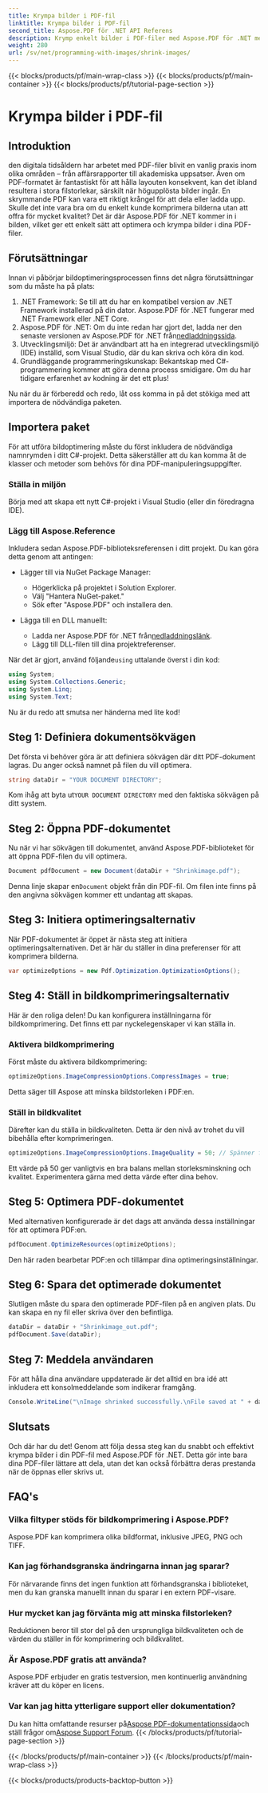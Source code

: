 ```yaml
---
title: Krympa bilder i PDF-fil
linktitle: Krympa bilder i PDF-fil
second_title: Aspose.PDF för .NET API Referens
description: Krymp enkelt bilder i PDF-filer med Aspose.PDF för .NET med denna steg-för-steg-guide, vilket säkerställer mindre filstorlekar samtidigt som kvaliteten bibehålls.
weight: 280
url: /sv/net/programming-with-images/shrink-images/
---
```


{{< blocks/products/pf/main-wrap-class >}}
{{< blocks/products/pf/main-container >}}
{{< blocks/products/pf/tutorial-page-section >}}

# Krympa bilder i PDF-fil

## Introduktion

den digitala tidsåldern har arbetet med PDF-filer blivit en vanlig praxis inom olika områden – från affärsrapporter till akademiska uppsatser. Även om PDF-formatet är fantastiskt för att hålla layouten konsekvent, kan det ibland resultera i stora filstorlekar, särskilt när högupplösta bilder ingår. En skrymmande PDF kan vara ett riktigt krångel för att dela eller ladda upp. Skulle det inte vara bra om du enkelt kunde komprimera bilderna utan att offra för mycket kvalitet? Det är där Aspose.PDF för .NET kommer in i bilden, vilket ger ett enkelt sätt att optimera och krympa bilder i dina PDF-filer. 

## Förutsättningar

Innan vi påbörjar bildoptimeringsprocessen finns det några förutsättningar som du måste ha på plats:

1. .NET Framework: Se till att du har en kompatibel version av .NET Framework installerad på din dator. Aspose.PDF för .NET fungerar med .NET Framework eller .NET Core.
2.  Aspose.PDF för .NET: Om du inte redan har gjort det, ladda ner den senaste versionen av Aspose.PDF för .NET från[nedladdningssida](https://releases.aspose.com/pdf/net/).
3. Utvecklingsmiljö: Det är användbart att ha en integrerad utvecklingsmiljö (IDE) inställd, som Visual Studio, där du kan skriva och köra din kod.
4. Grundläggande programmeringskunskap: Bekantskap med C#-programmering kommer att göra denna process smidigare. Om du har tidigare erfarenhet av kodning är det ett plus!

Nu när du är förberedd och redo, låt oss komma in på det stökiga med att importera de nödvändiga paketen.

## Importera paket

För att utföra bildoptimering måste du först inkludera de nödvändiga namnrymden i ditt C#-projekt. Detta säkerställer att du kan komma åt de klasser och metoder som behövs för dina PDF-manipuleringsuppgifter.

### Ställa in miljön

Börja med att skapa ett nytt C#-projekt i Visual Studio (eller din föredragna IDE).

### Lägg till Aspose.Reference

Inkludera sedan Aspose.PDF-biblioteksreferensen i ditt projekt. Du kan göra detta genom att antingen:

- Lägger till via NuGet Package Manager:
  - Högerklicka på projektet i Solution Explorer.
  - Välj "Hantera NuGet-paket."
  - Sök efter "Aspose.PDF" och installera den.

- Lägga till en DLL manuellt:
  - Ladda ner Aspose.PDF för .NET från[nedladdningslänk](https://releases.aspose.com/pdf/net/).
  - Lägg till DLL-filen till dina projektreferenser.

 När det är gjort, använd följande`using` uttalande överst i din kod:

```csharp
using System;
using System.Collections.Generic;
using System.Linq;
using System.Text;
```

Nu är du redo att smutsa ner händerna med lite kod!

## Steg 1: Definiera dokumentsökvägen

Det första vi behöver göra är att definiera sökvägen där ditt PDF-dokument lagras. Du anger också namnet på filen du vill optimera.

```csharp
string dataDir = "YOUR DOCUMENT DIRECTORY"; 
```

 Kom ihåg att byta ut`YOUR DOCUMENT DIRECTORY` med den faktiska sökvägen på ditt system.

## Steg 2: Öppna PDF-dokumentet

Nu när vi har sökvägen till dokumentet, använd Aspose.PDF-biblioteket för att öppna PDF-filen du vill optimera.

```csharp
Document pdfDocument = new Document(dataDir + "Shrinkimage.pdf");
```

 Denna linje skapar en`Document` objekt från din PDF-fil. Om filen inte finns på den angivna sökvägen kommer ett undantag att skapas.

## Steg 3: Initiera optimeringsalternativ

När PDF-dokumentet är öppet är nästa steg att initiera optimeringsalternativen. Det är här du ställer in dina preferenser för att komprimera bilderna.

```csharp
var optimizeOptions = new Pdf.Optimization.OptimizationOptions();
```

## Steg 4: Ställ in bildkomprimeringsalternativ

Här är den roliga delen! Du kan konfigurera inställningarna för bildkomprimering. Det finns ett par nyckelegenskaper vi kan ställa in.

### Aktivera bildkomprimering

Först måste du aktivera bildkomprimering:

```csharp
optimizeOptions.ImageCompressionOptions.CompressImages = true;
```

Detta säger till Aspose att minska bildstorleken i PDF:en.

### Ställ in bildkvalitet

Därefter kan du ställa in bildkvaliteten. Detta är den nivå av trohet du vill bibehålla efter komprimeringen.

```csharp
optimizeOptions.ImageCompressionOptions.ImageQuality = 50; // Spänner från 0 till 100
```

Ett värde på 50 ger vanligtvis en bra balans mellan storleksminskning och kvalitet. Experimentera gärna med detta värde efter dina behov.

## Steg 5: Optimera PDF-dokumentet

Med alternativen konfigurerade är det dags att använda dessa inställningar för att optimera PDF:en.

```csharp
pdfDocument.OptimizeResources(optimizeOptions);
```

Den här raden bearbetar PDF:en och tillämpar dina optimeringsinställningar.

## Steg 6: Spara det optimerade dokumentet

Slutligen måste du spara den optimerade PDF-filen på en angiven plats. Du kan skapa en ny fil eller skriva över den befintliga.

```csharp
dataDir = dataDir + "Shrinkimage_out.pdf"; 
pdfDocument.Save(dataDir);
```

## Steg 7: Meddela användaren

För att hålla dina användare uppdaterade är det alltid en bra idé att inkludera ett konsolmeddelande som indikerar framgång.

```csharp
Console.WriteLine("\nImage shrinked successfully.\nFile saved at " + dataDir);
```

## Slutsats

Och där har du det! Genom att följa dessa steg kan du snabbt och effektivt krympa bilder i din PDF-fil med Aspose.PDF för .NET. Detta gör inte bara dina PDF-filer lättare att dela, utan det kan också förbättra deras prestanda när de öppnas eller skrivs ut.

## FAQ's

### Vilka filtyper stöds för bildkomprimering i Aspose.PDF?  
Aspose.PDF kan komprimera olika bildformat, inklusive JPEG, PNG och TIFF.

### Kan jag förhandsgranska ändringarna innan jag sparar?  
För närvarande finns det ingen funktion att förhandsgranska i biblioteket, men du kan granska manuellt innan du sparar i en extern PDF-visare.

### Hur mycket kan jag förvänta mig att minska filstorleken?  
Reduktionen beror till stor del på den ursprungliga bildkvaliteten och de värden du ställer in för komprimering och bildkvalitet.

### Är Aspose.PDF gratis att använda?  
Aspose.PDF erbjuder en gratis testversion, men kontinuerlig användning kräver att du köper en licens.

### Var kan jag hitta ytterligare support eller dokumentation?  
 Du kan hitta omfattande resurser på[Aspose PDF-dokumentationssida](https://reference.aspose.com/pdf/net/)och ställ frågor om[Aspose Support Forum](https://forum.aspose.com/c/pdf/10).
{{< /blocks/products/pf/tutorial-page-section >}}

{{< /blocks/products/pf/main-container >}}
{{< /blocks/products/pf/main-wrap-class >}}

{{< blocks/products/products-backtop-button >}}
